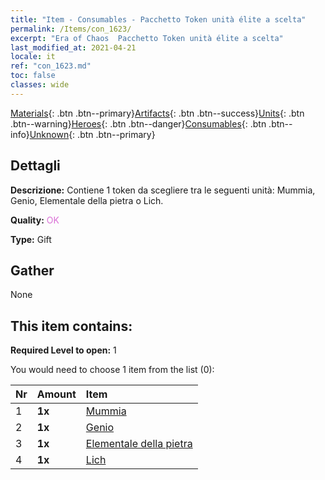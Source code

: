 ```yaml
---
title: "Item - Consumables - Pacchetto Token unità élite a scelta"
permalink: /Items/con_1623/
excerpt: "Era of Chaos  Pacchetto Token unità élite a scelta"
last_modified_at: 2021-04-21
locale: it
ref: "con_1623.md"
toc: false
classes: wide
---
```

 [Materials](/it/Items/){: .btn .btn--primary}[Artifacts](/it/Items/Artifacts/){: .btn .btn--success}[Units](/it/Items/Units/){: .btn .btn--warning}[Heroes](/it/Items/Heroes/){: .btn .btn--danger}[Consumables](/it/Items/Consumables/){: .btn .btn--info}[Unknown](/it/Items/Unknown/){: .btn .btn--primary}

## Dettagli
 **Descrizione:** Contiene 1 token da scegliere tra le seguenti unità: Mummia, Genio, Elementale della pietra o Lich.

 **Quality:** <span style="color: #DA70D6">OK</span>

 **Type:** Gift

## Gather

  None

## This item contains:

 **Required Level to open:** 1

 You would need to choose 1 item from the list (0):

  | Nr | Amount |     Item    |
  |:---|:-------|:------------|
  | 1 |  **1x** | [Mummia](/it/Items/unt_215/) |  | 
  | 2 |  **1x** | [Genio](/it/Items/unt_239/) |  | 
  | 3 |  **1x** | [Elementale della pietra](/it/Items/unt_266/) |  | 
  | 4 |  **1x** | [Lich](/it/Items/unt_212/) |  | 

